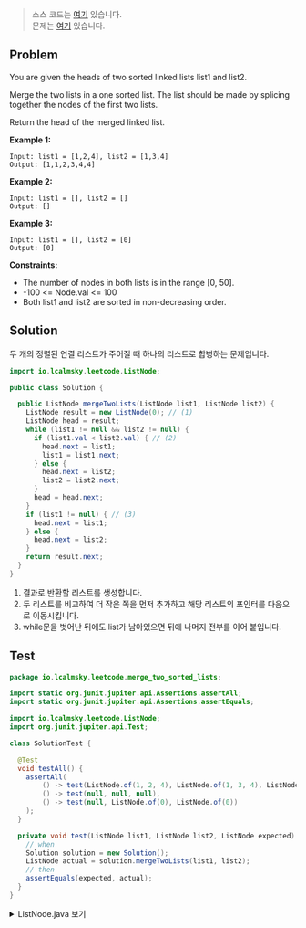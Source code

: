 > 소스 코드는 [여기](https://github.com/lcalmsky/leetcode/blob/master/src/main/java/io/lcalmsky/leetcode/merge_two_sorted_lists/Solution.java) 있습니다.  
> 문제는 [여기](https://leetcode.com/problems/merge-two-sorted-lists/) 있습니다.

## Problem

You are given the heads of two sorted linked lists list1 and list2.

Merge the two lists in a one sorted list. The list should be made by splicing together the nodes of the first two lists.

Return the head of the merged linked list.


**Example 1:**
```text
Input: list1 = [1,2,4], list2 = [1,3,4]
Output: [1,1,2,3,4,4]
```
**Example 2:**
```text
Input: list1 = [], list2 = []
Output: []
```
**Example 3:**
```text
Input: list1 = [], list2 = [0]
Output: [0]
```

**Constraints:**

* The number of nodes in both lists is in the range [0, 50].
* -100 <= Node.val <= 100
* Both list1 and list2 are sorted in non-decreasing order.

## Solution

두 개의 정렬된 연결 리스트가 주어질 때 하나의 리스트로 합병하는 문제입니다.

```java
import io.lcalmsky.leetcode.ListNode;

public class Solution {

  public ListNode mergeTwoLists(ListNode list1, ListNode list2) {
    ListNode result = new ListNode(0); // (1)
    ListNode head = result;
    while (list1 != null && list2 != null) {
      if (list1.val < list2.val) { // (2)
        head.next = list1;
        list1 = list1.next;
      } else {
        head.next = list2;
        list2 = list2.next;
      }
      head = head.next;
    }
    if (list1 != null) { // (3)
      head.next = list1;
    } else {
      head.next = list2;
    }
    return result.next;
  }
}

```

1. 결과로 반환할 리스트를 생성합니다.
2. 두 리스트를 비교하여 더 작은 쪽을 먼저 추가하고 해당 리스트의 포인터를 다음으로 이동시킵니다.
3. while문을 벗어난 뒤에도 list가 남아있으면 뒤에 나머지 전부를 이어 붙입니다.

## Test

```java
package io.lcalmsky.leetcode.merge_two_sorted_lists;

import static org.junit.jupiter.api.Assertions.assertAll;
import static org.junit.jupiter.api.Assertions.assertEquals;

import io.lcalmsky.leetcode.ListNode;
import org.junit.jupiter.api.Test;

class SolutionTest {

  @Test
  void testAll() {
    assertAll(
        () -> test(ListNode.of(1, 2, 4), ListNode.of(1, 3, 4), ListNode.of(1, 1, 2, 3, 4, 4)),
        () -> test(null, null, null),
        () -> test(null, ListNode.of(0), ListNode.of(0))
    );
  }

  private void test(ListNode list1, ListNode list2, ListNode expected) {
    // when
    Solution solution = new Solution();
    ListNode actual = solution.mergeTwoLists(list1, list2);
    // then
    assertEquals(expected, actual);
  }
}
```

<details>
<summary>ListNode.java 보기</summary>

```java
package io.lcalmsky.leetcode;

import java.util.Objects;

public class ListNode {
    public int val;
    public ListNode next;

    public ListNode(int val) {
        this.val = val;
    }

    public static ListNode of(int... integers) {
        if (integers == null || integers.length == 0) throw new IllegalArgumentException();

        ListNode head = new ListNode(0);
        ListNode last = head;
        ListNode p;
        for (int integer : integers) {
            p = new ListNode(integer);
            last.next = p;
            last = last.next;
        }

        return head.next;
    }

    @Override
    public String toString() {
        return "ListNode{" +
                "val=" + val +
                ", next=" + next +
                '}';
    }

    @Override
    public boolean equals(Object o) {
        if (this == o) return true;
        if (!(o instanceof ListNode)) return false;
        ListNode listNode = (ListNode) o;
        return val == listNode.val &&
                Objects.equals(next, listNode.next);
    }

    @Override
    public int hashCode() {
        return Objects.hash(val, next);
    }
}

```

</details>